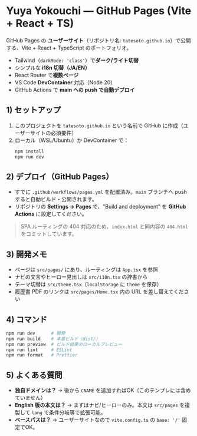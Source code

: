 # Yuya Yokouchi — GitHub Pages (Vite + React + TS)

GitHub Pages の **ユーザーサイト**（リポジトリ名: `tatesoto.github.io`）で公開する、Vite + React + TypeScript のポートフォリオ。
- Tailwind（`darkMode: 'class'`）で**ダーク/ライト切替**
- シンプルな **i18n 切替（JA/EN）**
- React Router で**複数ページ**
- VS Code **DevContainer** 対応（Node 20）
- GitHub Actions で **main への push で自動デプロイ**

## 1) セットアップ

1. このプロジェクトを `tatesoto.github.io` という名前で GitHub に作成（ユーザーサイトの必須要件）
2. ローカル（WSL/Ubuntu）か DevContainer で：
   ```bash
   npm install
   npm run dev
   ```

## 2) デプロイ（GitHub Pages）

- すでに `.github/workflows/pages.yml` を配置済み。`main` ブランチへ push すると自動ビルド・公開されます。
- リポジトリの **Settings → Pages** で、"Build and deployment" を **GitHub Actions** に設定してください。

> SPA ルーティングの 404 対応のため、`index.html` と同内容の `404.html` をコミットしています。

## 3) 開発メモ
- ページは `src/pages/` にあり、ルーティングは `App.tsx` を参照
- ナビの文言やヒーロー見出しは `src/i18n.tsx` の辞書から
- テーマ切替は `src/theme.tsx`（`localStorage` に `theme` を保存）
- 履歴書 PDF のリンクは `src/pages/Home.tsx` 内の URL を差し替えてください

## 4) コマンド
```bash
npm run dev      # 開発
npm run build    # 本番ビルド（dist/）
npm run preview  # ビルド結果のローカルプレビュー
npm run lint     # ESLint
npm run format   # Prettier
```

## 5) よくある質問
- **独自ドメインは？** → 後から `CNAME` を追加すればOK（このテンプレには含めていません）
- **English 版の本文は？** → まずはナビ/ヒーローのみ。本文は `src/pages` を複製して `lang` で条件分岐等で拡張可能。
- **ベースパスは？** → ユーザーサイトなので `vite.config.ts` の `base: '/'` 固定でOK。